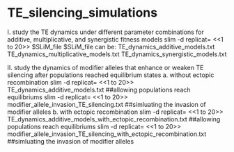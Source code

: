 # TE_silencing_simulations
I. study the TE dynamics under different parameter combinations for additive, multiplicative, and synergistic fitness models
  slim -d replicat= <<1 to 20>> $SLiM_file
  $SLiM_file can be: 
    TE_dynamics_additive_models.txt
    TE_dynamics_multiplicative_models.txt
    TE_dynamics_synergistic_models.txt

II. study the dynamics of modifier alleles that enhance or weaken TE silencing after populations reached equilibrium states
  a. without ectopic recombination
    slim -d replicat= <<1 to 20>> TE_dynamics_additive_models.txt      ##allowing populations reach equilibriums
    slim -d replicat= <<1 to 20>> modifier_allele_invasion_TE_silencing.txt     ##simluating the invasion of modifier alleles
  b. with ectopic recombination
    slim -d replicat= <<1 to 20>> TE_dynamics_additive_models_with_ectopic_recombination.txt     ##allowing populations reach equilibriums
    slim -d replicat= <<1 to 20>> modifier_allele_invasion_TE_silencing_with_ectopic_recombination.txt     ##simluating the invasion of modifier alleles
